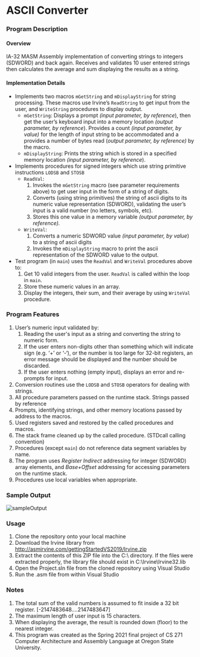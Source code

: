 # **ASCII Converter**
### **Program Description**
#### **Overview**

IA-32 MASM Assembly implementation of converting strings to integers (SDWORD) and back again.  Receives and validates 10 user entered strings then calculates the average and sum displaying the results as a string.

#### **Implementation Details** 
-   Implements two macros `mGetString` and `mDisplayString` for string processing. These macros use Irvine’s  `ReadString`  to get input from the user, and  `WriteString`  procedures to display output.
    -   `mGetString`: Displays a prompt  _(input parameter, by reference_), then get the user’s keyboard input into a memory location  _(output parameter, by reference_). Provides a count  _(input parameter, by value)_  for the length of input string to be accommodated and a provides a number of bytes read (_output parameter, by reference)_  by the macro.
    -   `mDisplayString`: Prints the string which is stored in a specified memory location  _(input parameter, by reference_).
-   Implements procedures for signed integers which use string primitive instructions `LODSB` and `STOSB`
    -   `ReadVal`:
        1.  Invokes the  `mGetString`  macro (see parameter requirements above) to get user input in the form of a string of digits.
        2.  Converts (using string primitives) the string of ascii digits to its numeric value representation (SDWORD), validating the user’s input is a valid number (no letters, symbols, etc).
        3.  Stores this one value in a memory variable  _(output parameter, by reference)._
    -   `WriteVal`:
        1.  Converts a numeric SDWORD value  _(input parameter, by value_)  to a string of ascii digits
        2.  Invokes the  `mDisplayString`  macro to print the ascii representation of the SDWORD value to the output.
-   Test program (in  `main`) uses the  `ReadVal`  and  `WriteVal`  procedures above to:
    1.  Get 10 valid integers from the user. `ReadVal`  is called within the loop in  `main`. 
    2.  Store these numeric values in an array.
    3.  Display the integers, their sum, and their average by using  `WriteVal`  procedure.


### **Program Features**

1.  User’s numeric input validated by:
    1.  Reading the user's input as a string and converting the string to numeric form.
    2.  If the user enters non-digits other than something which will indicate sign (e.g. ‘+’ or ‘-‘), or the number is too large for 32-bit registers, an error message should be displayed and the number should be discarded.
    3.  If the user enters nothing (empty input), displays an error and re-prompts for input.
2.  Conversion routines  use the  `LODSB`  and  `STOSB`  operators for dealing with strings.
3.  All procedure parameters  passed on the runtime stack. Strings passed by reference
4.  Prompts, identifying strings, and other memory locations passed by address to the macros.
5.  Used registers  saved and restored by the called procedures and macros.
6.  The stack frame  cleaned up by the called procedure. (STDcall calling convention)
7.  Procedures (except  `main`)  do not reference data segment variables by name.
8.  The program  uses  _Register Indirect_  addressing for integer (SDWORD) array elements, and  _Base+Offset_  addressing for accessing parameters on the runtime stack.
9.  Procedures use local variables when appropriate. 

### **Sample Output**
![sampleOutput](https://user-images.githubusercontent.com/66268023/121953163-d6b99200-cd22-11eb-8261-1a73b1be53f2.JPG)

### **Usage**
1. Clone the repository onto your local machine
2. Download the Irvine library from http://asmirvine.com/gettingStartedVS2019/Irvine.zip 
3. Extract the contents of this ZIP file into the C:\ directory. If the files were extracted properly, the library file should exist in C:\Irvine\Irvine32.lib
4. Open the Project.sln file from the cloned repository using Visual Studio
5. Run the .asm file from within Visual Studio

### **Notes**

1.  The total sum of the valid numbers is assumed to fit inside a 32 bit register. [-2147483648....2147483647]
2. The maximum length of user input is 15 characters.
3.  When displaying the average, the result is rounded down (floor) to the nearest integer.
4.  This program was created as the Spring 2021 final project of CS 271 Computer Architecture and Assembly Language at Oregon State University.
